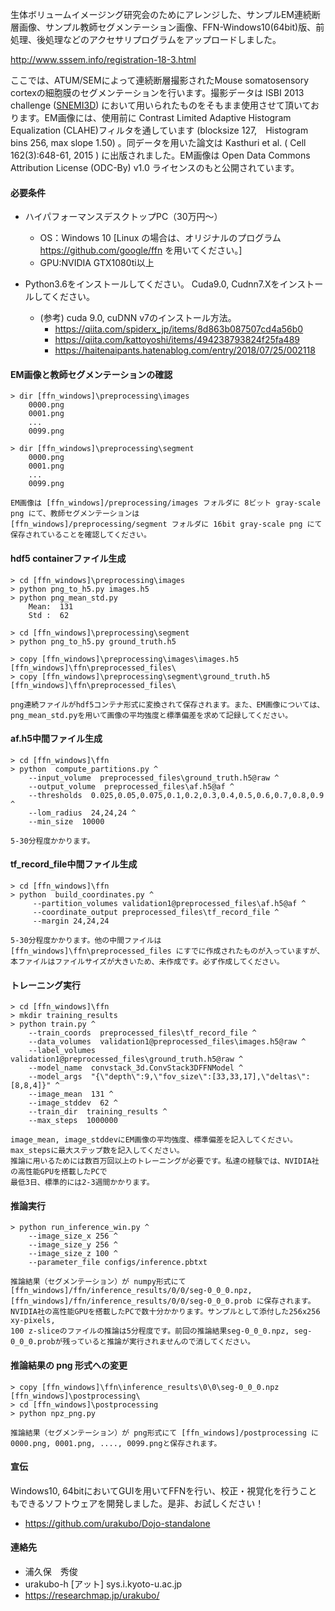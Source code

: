 生体ボリュームイメージング研究会のためにアレンジした、サンプルEM連続断層画像、サンプル教師セグメンテーション画像、FFN-Windows10(64bit)版、前処理、後処理などのアクセサリプログラムをアップロードしました。

http://www.sssem.info/registration-18-3.html

ここでは、ATUM/SEMによって連続断層撮影されたMouse somatosensory cortexの細胞膜のセグメンテーションを行います。撮影データは ISBI 2013 challenge ([SNEMI3D](http://brainiac2.mit.edu/SNEMI3D/)) において用いられたものをそもまま使用させて頂いております。EM画像には、使用前に Contrast Limited Adaptive Histogram Equalization (CLAHE)フィルタを通しています (blocksize 127,　Histogram bins 256, max slope 1.50) 。同データを用いた論文は Kasthuri et al. ( Cell 162(3):648-61, 2015 ) に出版されました。EM画像は Open Data Commons Attribution License (ODC-By) v1.0 ライセンスのもと公開されています。

#### 必要条件
-	ハイパフォーマンスデスクトップPC（30万円～）
	- OS：Windows 10 [Linux の場合は、オリジナルのプログラム https://github.com/google/ffn を用いてください。]
	- GPU:NVIDIA GTX1080ti以上

-	Python3.6をインストールしてください。
		Cuda9.0, Cudnn7.Xをインストールしてください。

	- (参考) cuda 9.0, cuDNN v7のインストール方法。
		- https://qiita.com/spiderx_jp/items/8d863b087507cd4a56b0
		- https://qiita.com/kattoyoshi/items/494238793824f25fa489
		- https://haitenaipants.hatenablog.com/entry/2018/07/25/002118


#### EM画像と教師セグメンテーションの確認

```EM画像と教師セグメンテーションの確認
> dir [ffn_windows]\preprocessing\images
	0000.png
	0001.png
	...
	0099.png

> dir [ffn_windows]\preprocessing\segment
	0000.png
	0001.png
	...
	0099.png
```

	EM画像は [ffn_windows]/preprocessing/images フォルダに 8ビット gray-scale png にて、教師セグメンテーションは	
	[ffn_windows]/preprocessing/segment フォルダに 16bit gray-scale png にて保存されていることを確認してください。

#### hdf5 containerファイル生成

```hdf5 containerファイル生成
> cd [ffn_windows]\preprocessing\images
> python png_to_h5.py images.h5
> python png_mean_std.py
    Mean:  131
    Std :  62

> cd [ffn_windows]\preprocessing\segment
> python png_to_h5.py ground_truth.h5

> copy [ffn_windows]\preprocessing\images\images.h5  [ffn_windows]\ffn\preprocessed_files\
> copy [ffn_windows]\preprocessing\segment\ground_truth.h5  [ffn_windows]\ffn\preprocessed_files\
```
	png連続ファイルがhdf5コンテナ形式に変換されて保存されます。また、EM画像については、
	png_mean_std.pyを用いて画像の平均強度と標準偏差を求めて記録してください。

#### af.h5中間ファイル生成

```af.h5中間ファイル生成
> cd [ffn_windows]\ffn
> python  compute_partitions.py ^
    --input_volume  preprocessed_files\ground_truth.h5@raw ^
    --output_volume  preprocessed_files\af.h5@af ^
    --thresholds  0.025,0.05,0.075,0.1,0.2,0.3,0.4,0.5,0.6,0.7,0.8,0.9 ^
    --lom_radius  24,24,24 ^
    --min_size  10000
```
	5-30分程度かかります。

#### tf_record_file中間ファイル生成

```tf_record_file中間ファイル生成
> cd [ffn_windows]\ffn
> python  build_coordinates.py ^
     --partition_volumes validation1@preprocessed_files\af.h5@af ^
     --coordinate_output preprocessed_files\tf_record_file ^
     --margin 24,24,24
```
	5-30分程度かかります。他の中間ファイルは [ffn_windows]\ffn\preprocessed_files にすでに作成されたものが入っていますが、本ファイルはファイルサイズが大きいため、未作成です。必ず作成してください。

#### トレーニング実行

```トレーニング実行
> cd [ffn_windows]\ffn
> mkdir training_results
> python train.py ^
    --train_coords  preprocessed_files\tf_record_file ^
    --data_volumes  validation1@preprocessed_files\images.h5@raw ^
    --label_volumes  validation1@preprocessed_files\ground_truth.h5@raw ^
    --model_name  convstack_3d.ConvStack3DFFNModel ^
    --model_args  "{\"depth\":9,\"fov_size\":[33,33,17],\"deltas\":[8,8,4]}" ^
    --image_mean  131 ^
    --image_stddev  62 ^
    --train_dir  training_results ^
    --max_steps  1000000
```
	image_mean, image_stddevにEM画像の平均強度、標準偏差を記入してください。max_stepsに最大ステップ数を記入してください。
	推論に用いるためには数百万回以上のトレーニングが必要です。私達の経験では、NVIDIA社の高性能GPUを搭載したPCで 
	最低3日、標準的には2-3週間かかります。


#### 推論実行

```推論実行
> python run_inference_win.py ^
	--image_size_x 256 ^
	--image_size_y 256 ^
	--image_size_z 100 ^
	--parameter_file configs/inference.pbtxt
```

	推論結果（セグメンテーション）が numpy形式にて [ffn_windows]/ffn/inference_results/0/0/seg-0_0_0.npz, [ffn_windows]/ffn/inference_results/0/0/seg-0_0_0.prob に保存されます。
	NVIDIA社の高性能GPUを搭載したPCで数十分かかります。サンプルとして添付した256x256 xy-pixels,
	100 z-sliceのファイルの推論は5分程度です。前回の推論結果seg-0_0_0.npz, seg-0_0_0.probが残っていると推論が実行されませんので消してください。

#### 推論結果の png 形式への変更

```推論結果の png 形式への変更
> copy [ffn_windows]\ffn\inference_results\0\0\seg-0_0_0.npz  [ffn_windows]\postprocessing\
> cd [ffn_windows]\postprocessing
> python npz_png.py
```

	推論結果（セグメンテーション）が png形式にて [ffn_windows]/postprocessing に
	0000.png, 0001.png, ...., 0099.pngと保存されます。

#### 宣伝
Windows10, 64bitにおいてGUIを用いてFFNを行い、校正・視覚化を行うこともできるソフトウェアを開発しました。是非、お試しください！
- https://github.com/urakubo/Dojo-standalone

#### 連絡先
- 浦久保　秀俊
- urakubo-h [アット] sys.i.kyoto-u.ac.jp
- https://researchmap.jp/urakubo/

